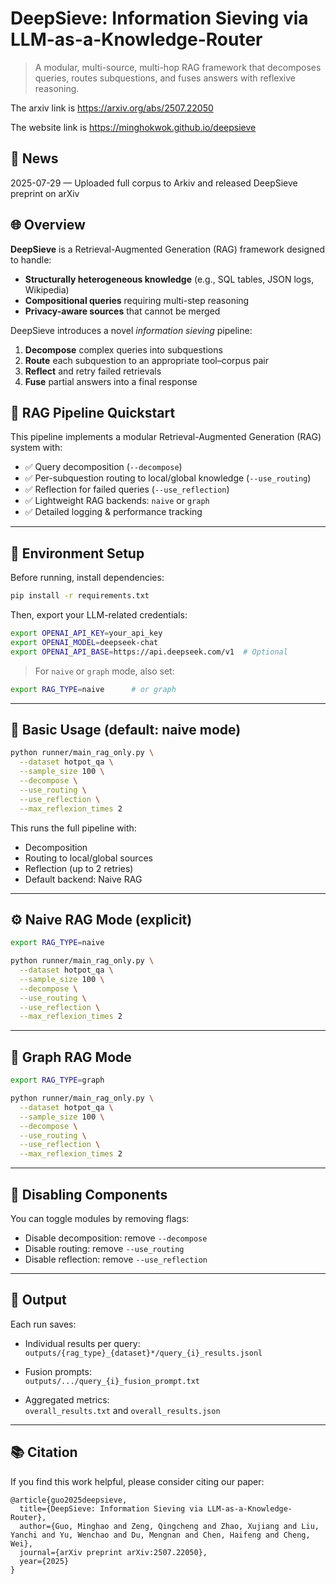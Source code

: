 # DeepSieve: Information Sieving via LLM-as-a-Knowledge-Router

> A modular, multi-source, multi-hop RAG framework that decomposes queries, routes subquestions, and fuses answers with reflexive reasoning.

The arxiv link is https://arxiv.org/abs/2507.22050

The website link is https://minghokwok.github.io/deepsieve

## 📰 News
2025-07-29 — Uploaded full corpus to Arkiv and released DeepSieve preprint on arXiv

## 🌐 Overview

**DeepSieve** is a Retrieval-Augmented Generation (RAG) framework designed to handle:
- **Structurally heterogeneous knowledge** (e.g., SQL tables, JSON logs, Wikipedia)
- **Compositional queries** requiring multi-step reasoning
- **Privacy-aware sources** that cannot be merged

DeepSieve introduces a novel _information sieving_ pipeline:
1. **Decompose** complex queries into subquestions
2. **Route** each subquestion to an appropriate tool–corpus pair
3. **Reflect** and retry failed retrievals
4. **Fuse** partial answers into a final response

## 🧠 RAG Pipeline Quickstart

This pipeline implements a modular Retrieval-Augmented Generation (RAG) system with:

- ✅ Query decomposition (`--decompose`)
- ✅ Per-subquestion routing to local/global knowledge (`--use_routing`)
- ✅ Reflection for failed queries (`--use_reflection`)
- ✅ Lightweight RAG backends: `naive` or `graph`
- ✅ Detailed logging & performance tracking

---

## 🔧 Environment Setup

Before running, install dependencies:

```bash
pip install -r requirements.txt
```

Then, export your LLM-related credentials:

```bash
export OPENAI_API_KEY=your_api_key
export OPENAI_MODEL=deepseek-chat
export OPENAI_API_BASE=https://api.deepseek.com/v1  # Optional
```

> For `naive` or `graph` mode, also set:

```bash
export RAG_TYPE=naive      # or graph
```

---

## 🚀 Basic Usage (default: naive mode)

```bash
python runner/main_rag_only.py \
  --dataset hotpot_qa \
  --sample_size 100 \
  --decompose \
  --use_routing \
  --use_reflection \
  --max_reflexion_times 2
```

This runs the full pipeline with:
- Decomposition
- Routing to local/global sources
- Reflection (up to 2 retries)
- Default backend: Naive RAG

---

## ⚙️ Naive RAG Mode (explicit)

```bash
export RAG_TYPE=naive

python runner/main_rag_only.py \
  --dataset hotpot_qa \
  --sample_size 100 \
  --decompose \
  --use_routing \
  --use_reflection \
  --max_reflexion_times 2
```

---

## 🔗 Graph RAG Mode

```bash
export RAG_TYPE=graph

python runner/main_rag_only.py \
  --dataset hotpot_qa \
  --sample_size 100 \
  --decompose \
  --use_routing \
  --use_reflection \
  --max_reflexion_times 2
```


---

## 🧪 Disabling Components

You can toggle modules by removing flags:

- Disable decomposition: remove `--decompose`
- Disable routing: remove `--use_routing`
- Disable reflection: remove `--use_reflection`

---

## 📂 Output

Each run saves:

- Individual results per query:  
  `outputs/{rag_type}_{dataset}*/query_{i}_results.jsonl`

- Fusion prompts:  
  `outputs/.../query_{i}_fusion_prompt.txt`

- Aggregated metrics:  
  `overall_results.txt` and `overall_results.json`

---
## 📚 Citation
If you find this work helpful, please consider citing our paper:
```
@article{guo2025deepsieve,
  title={DeepSieve: Information Sieving via LLM-as-a-Knowledge-Router},
  author={Guo, Minghao and Zeng, Qingcheng and Zhao, Xujiang and Liu, Yanchi and Yu, Wenchao and Du, Mengnan and Chen, Haifeng and Cheng, Wei},
  journal={arXiv preprint arXiv:2507.22050},
  year={2025}
}
```
